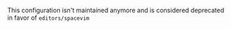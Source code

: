 This configuration isn't maintained anymore and is considered deprecated in favor of `editors/spacevim`